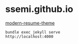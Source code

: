 # ssemi.github.io

[modern-resume-theme](https://github.com/sproogen/modern-resume-theme)

```
bundle exec jekyll serve
http://localhost:4000
```